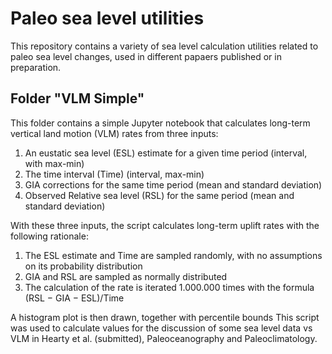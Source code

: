 # Paleo sea level utilities
This repository contains a variety of sea level calculation utilities related to paleo sea level changes, used in different papaers published or in preparation.

## Folder "VLM Simple"
This folder contains a simple Jupyter notebook that calculates long-term vertical land motion (VLM) rates from three inputs:

1. An eustatic sea level (ESL) estimate for a given time period (interval, with max-min)
2. The time interval (Time) (interval, max-min)
3. GIA corrections for the same time period (mean and standard deviation)
4. Observed Relative sea level (RSL) for the same period (mean and standard deviation)

With these three inputs, the script calculates long-term uplift rates with the following rationale:

1. The ESL estimate and Time are sampled randomly, with no assumptions on its probability distribution
2. GIA and RSL are sampled as normally distributed
3. The calculation of the rate is iterated 1.000.000 times with the formula (RSL − GIA − ESL)/Time

A histogram plot is then drawn, together with percentile bounds
This script was used to calculate values for the discussion of some sea level data vs VLM in Hearty et al. (submitted), Paleoceanography and Paleoclimatology.

